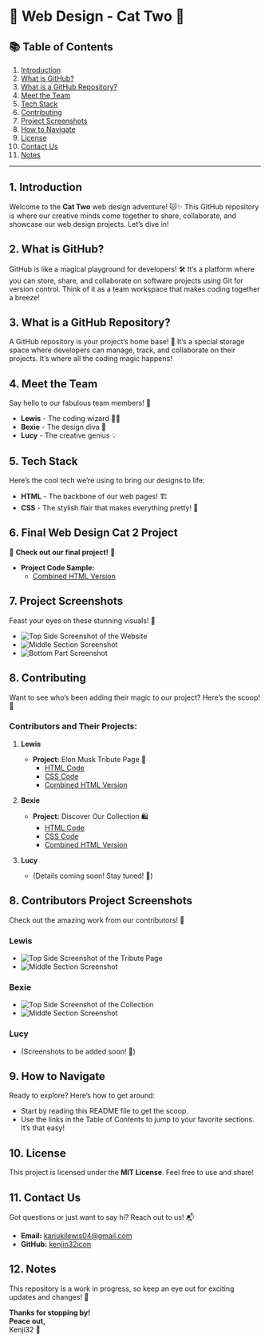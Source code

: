 # 🎨 Web Design - Cat Two 🐾

## 📚 Table of Contents
1. [Introduction](#1-introduction)
2. [What is GitHub?](#2-what-is-github)
3. [What is a GitHub Repository?](#3-what-is-a-github-repository)
4. [Meet the Team](#4-meet-the-team)
5. [Tech Stack](#5-tech-stack)
6. [Contributing](#6-contributing)
7. [Project Screenshots](#7-project-screenshots)
8. [How to Navigate](#8-how-to-navigate)
9. [License](#9-license)
10. [Contact Us](#10-contact-us)
11. [Notes](#11-notes)

---

## 1. Introduction
Welcome to the **Cat Two** web design adventure! 🐱✨ This GitHub repository is where our creative minds come together to share, collaborate, and showcase our web design projects. Let’s dive in!

## 2. What is GitHub?
GitHub is like a magical playground for developers! 🛠️ It’s a platform where you can store, share, and collaborate on software projects using Git for version control. Think of it as a team workspace that makes coding together a breeze!

## 3. What is a GitHub Repository?
A GitHub repository is your project’s home base! 🏡 It’s a special storage space where developers can manage, track, and collaborate on their projects. It’s where all the coding magic happens!

## 4. Meet the Team
Say hello to our fabulous team members! 👋
- **Lewis** - The coding wizard 🧙‍♂️
- **Bexie** - The design diva 🎨
- **Lucy** - The creative genius 💡

## 5. Tech Stack
Here’s the cool tech we’re using to bring our designs to life:
- **HTML** - The backbone of our web pages! 🏗️
- **CSS** - The stylish flair that makes everything pretty! 💅

## 6. Final Web Design Cat 2 Project
🎉 **Check out our final project!** 🎉
- **Project Code Sample:** 
  - [Combined HTML Version](https://github.com/kenjin32icon/Web-Design-cat-two/blob/4f3d1d0fa8b89fd667772dcd78ec12f0204ecafd/Final%20cat%20draft/home%20decor/home%20decor.html)

## 7. Project Screenshots
Feast your eyes on these stunning visuals! 📸
- ![Top Side Screenshot of the Website](https://github.com/kenjin32icon/Web-Design-cat-two/blob/4f3d1d0fa8b89fd667772dcd78ec12f0204ecafd/Final%20cat%20draft/home%20decor/images/Screenshot%20at%202025-01-28%2011-46-00.png)
- ![Middle Section Screenshot](https://github.com/kenjin32icon/Web-Design-cat-two/blob/4f3d1d0fa8b89fd667772dcd78ec12f0204ecafd/Final%20cat%20draft/home%20decor/images/Screenshot%20at%202025-01-28%2011-48-01.png)
- ![Bottom Part Screenshot](https://github.com/kenjin32icon/Web-Design-cat-two/blob/4f3d1d0fa8b89fd667772dcd78ec12f0204ecafd/Final%20cat%20draft/home%20decor/images/Screenshot%20at%202025-01-28%2011-48-20.png)

## 8. Contributing
Want to see who’s been adding their magic to our project? Here’s the scoop! 🌟
### Contributors and Their Projects:
1. **Lewis**
   - **Project:** Elon Musk Tribute Page 🚀
     - [HTML Code](https://github.com/kenjin32icon/Web-Design-cat-two/blob/f4e5cd1f32037f09eb7c4524f06d9af01ce179c5/WEB%20DESIGN%20CAT%202%20/Lewis%20/First%20draft%20/Elon%20musk%20tribute%20page/index.html)
     - [CSS Code](https://github.com/kenjin32icon/Web-Design-cat-two/blob/f4e5cd1f32037f09eb7c4524f06d9af01ce179c5/WEB%20DESIGN%20CAT%202%20/Lewis%20/First%20draft%20/Elon%20musk%20tribute%20page/styles.css)
     - [Combined HTML Version](https://github.com/kenjin32icon/Web-Design-cat-two/blob/f4e5cd1f32037f09eb7c4524f06d9af01ce179c5/WEB%20DESIGN%20CAT%202%20/Lewis%20/First%20draft%20/Elon%20musk%20tribute%20page%20combined%20code/index.html)

2. **Bexie**
   - **Project:** Discover Our Collection 🛍️
     - [HTML Code](https://github.com/kenjin32icon/Web-Design-cat-two/blob/cb85cde02a46bdf9ef40dd0991aab219b38bd08c/Bexie/First%20Draft/index.html)
     - [CSS Code](https://github.com/kenjin32icon/Web-Design-cat-two/blob/cb85cde02a46bdf9ef40dd0991aab219b38bd08c/Bexie/First%20Draft/styles.css)
     - [Combined HTML Version](https://github.com/kenjin32icon/Web-Design-cat-two/blob/7c0924b3cca6c4714f42ce01c909a594b6423867/Bexie/First%20Draft/combined%20draft%20version/Bexie%20combined.html)

3. **Lucy**
   - (Details coming soon! Stay tuned! 🎉)

## 8. Contributors Project Screenshots
Check out the amazing work from our contributors! 🌈
### Lewis
- ![Top Side Screenshot of the Tribute Page](https://github.com/kenjin32icon/Web-Design-cat-two/blob/499142fa2bb006db525248b72074cc418700369a/Screenshot%20at%202025-01-23%2020-57-25.png)
- ![Middle Section Screenshot](https://github.com/kenjin32icon/Web-Design-cat-two/blob/f4e5cd1f32037f09eb7c4524f06d9af01ce179c5/WEB%20DESIGN%20CAT%202%20/Lewis%20/First%20draft%20/Tribute%20page%20images/Screenshot%20at%202025-01-23%2020-58-32.png)

### Bexie
- ![Top Side Screenshot of the Collection](https://github.com/kenjin32icon/Web-Design-cat-two/blob/cb85cde02a46bdf9ef40dd0991aab219b38bd08c/Bexie/First%20Draft/First%20draft%20images/Screenshot%20at%202025-01-23%2022-19-31.png)
- ![Middle Section Screenshot](https://github.com/kenjin32icon/Web-Design-cat-two/blob/4f3d1d0fa8b89fd667772dcd78ec12f0204ecafd/Bexie/First%20Draft/First%20draft%20images/Screenshot%20at%202025-01-23%2022-20-47.png)

### Lucy
- (Screenshots to be added soon! 📸)

## 9. How to Navigate
Ready to explore? Here’s how to get around:
- Start by reading this README file to get the scoop.
- Use the links in the Table of Contents to jump to your favorite sections. It’s that easy!

## 10. License
This project is licensed under the **MIT License**. Feel free to use and share!

## 11. Contact Us
Got questions or just want to say hi? Reach out to us! 📬
- **Email:** kariukilewis04@gmail.com
- **GitHub:** [kenjin32icon](https://github.com/kenjin32icon)

## 12. Notes
This repository is a work in progress, so keep an eye out for exciting updates and changes! 🚀

**Thanks for stopping by!**  
**Peace out,**  
Kenji32 🐾
